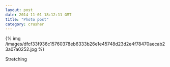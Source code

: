 ```yaml
---
layout: post
date: 2014-11-01 18:12:11 GMT
title: "Photo post"
category: crusher
---
```

{% img /images/dfcf33f936c15760378eb6333b26e1e45748d23d2e4f78470aecab23a07a0252.jpg %}

Stretching
